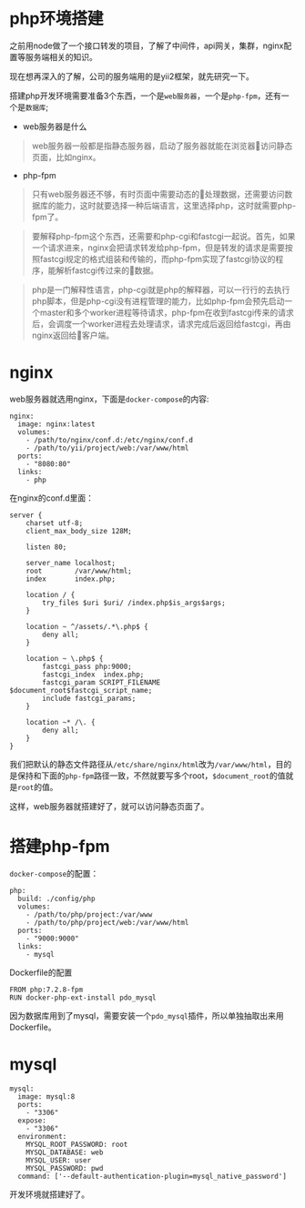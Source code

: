 # php环境搭建
之前用node做了一个接口转发的项目，了解了中间件，api网关，集群，nginx配置等服务端相关的知识。

现在想再深入的了解，公司的服务端用的是yii2框架，就先研究一下。

搭建php开发环境需要准备3个东西，一个是`web服务器`，一个是`php-fpm`，还有一个是`数据库`;

- web服务器是什么
> web服务器一般都是指静态服务器，启动了服务器就能在浏览器访问静态页面，比如nginx。
- php-fpm
> 只有web服务器还不够，有时页面中需要动态的处理数据，还需要访问数据库的能力，这时就要选择一种后端语言，这里选择php，这时就需要php-fpm了。

> 要解释php-fpm这个东西，还需要和php-cgi和fastcgi一起说。首先，如果一个请求进来，nginx会把请求转发给php-fpm，但是转发的请求是需要按照fastcgi规定的格式组装和传输的，而php-fpm实现了fastcgi协议的程序，能解析fastcgi传过来的数据。

> php是一门解释性语言，php-cgi就是php的解释器，可以一行行的去执行php脚本，但是php-cgi没有进程管理的能力，比如php-fpm会预先启动一个master和多个worker进程等待请求，php-fpm在收到fastcgi传来的请求后，会调度一个worker进程去处理请求，请求完成后返回给fastcgi，再由nginx返回给客户端。

# nginx

web服务器就选用nginx，下面是`docker-compose`的内容:
```
nginx:
  image: nginx:latest
  volumes:
    - /path/to/nginx/conf.d:/etc/nginx/conf.d
    - /path/to/yii/project/web:/var/www/html
  ports:
    - "8080:80"
  links:
    - php
```

在nginx的conf.d里面：
```
server {
    charset utf-8;
    client_max_body_size 128M;

    listen 80;

    server_name localhost;
    root        /var/www/html;
    index       index.php;
    
    location / {
        try_files $uri $uri/ /index.php$is_args$args;
    }

    location ~ ^/assets/.*\.php$ {
        deny all;
    }
    
    location ~ \.php$ {
        fastcgi_pass php:9000;
        fastcgi_index  index.php;
        fastcgi_param SCRIPT_FILENAME $document_root$fastcgi_script_name;
        include fastcgi_params;
    }

    location ~* /\. {
        deny all;
    }
}
```

我们把默认的静态文件路径从`/etc/share/nginx/html`改为`/var/www/html`，目的是保持和下面的`php-fpm`路径一致，不然就要写多个root，`$document_root`的值就是`root`的值。

这样，web服务器就搭建好了，就可以访问静态页面了。

# 搭建php-fpm

`docker-compose`的配置：

```
php:
  build: ./config/php
  volumes:
    - /path/to/php/project:/var/www
    - /path/to/php/project/web:/var/www/html
  ports:
    - "9000:9000"
  links:
    - mysql
```

Dockerfile的配置

```
FROM php:7.2.8-fpm
RUN docker-php-ext-install pdo_mysql
```

因为数据库用到了mysql，需要安装一个`pdo_mysql`插件，所以单独抽取出来用Dockerfile。

# mysql


```
mysql:
  image: mysql:8
  ports:
    - "3306"
  expose:
    - "3306"
  environment:
    MYSQL_ROOT_PASSWORD: root
    MYSQL_DATABASE: web
    MYSQL_USER: user
    MYSQL_PASSWORD: pwd
  command: ['--default-authentication-plugin=mysql_native_password']
```

开发环境就搭建好了。